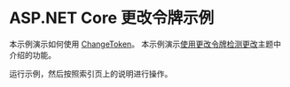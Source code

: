 # <a name="aspnet-core-change-token-sample"></a>ASP.NET Core 更改令牌示例

本示例演示如何使用 [ChangeToken](https://docs.microsoft.com/dotnet/api/microsoft.extensions.primitives.changetoken)。 本示例演示[使用更改令牌检测更改](https://docs.microsoft.com/aspnet/core/fundamentals/primitives/change-tokens)主题中介绍的功能。

运行示例，然后按照索引页上的说明进行操作。
